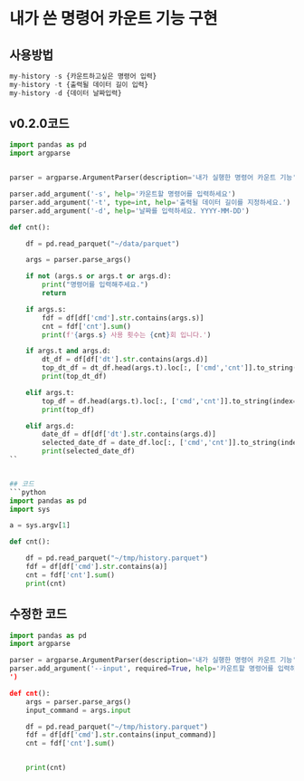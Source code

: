 # 내가 쓴 명령어 카운트 기능 구현

## 사용방법
```python
my-history -s {카운트하고싶은 명령어 입력}
my-history -t {출력될 데이터 길이 입력}
my-history -d {데이터 날짜입력}
```
## v0.2.0코드
```python
import pandas as pd
import argparse


parser = argparse.ArgumentParser(description='내가 실행한 명령어 카운트 기능')

parser.add_argument('-s', help='카운트할 명령어를 입력하세요')
parser.add_argument('-t', type=int, help='출력될 데이터 길이를 지정하세요.')
parser.add_argument('-d', help='날짜를 입력하세요. YYYY-MM-DD')

def cnt():

    df = pd.read_parquet("~/data/parquet")

    args = parser.parse_args()

    if not (args.s or args.t or args.d):
        print("명령어를 입력해주세요.")
        return

    if args.s:
        fdf = df[df['cmd'].str.contains(args.s)]
        cnt = fdf['cnt'].sum()
        print(f'{args.s} 사용 횟수는 {cnt}회 입니다.')

    if args.t and args.d:
        dt_df = df[df['dt'].str.contains(args.d)]
        top_dt_df = dt_df.head(args.t).loc[:, ['cmd','cnt']].to_string(index=False)
        print(top_dt_df)

    elif args.t:
        top_df = df.head(args.t).loc[:, ['cmd','cnt']].to_string(index=False)
        print(top_df)

    elif args.d:
        date_df = df[df['dt'].str.contains(args.d)]
        selected_date_df = date_df.loc[:, ['cmd','cnt']].to_string(index=False)
        print(selected_date_df)
``


## 코드
```python
import pandas as pd
import sys

a = sys.argv[1]

def cnt():

    df = pd.read_parquet("~/tmp/history.parquet")
    fdf = df[df['cmd'].str.contains(a)]
    cnt = fdf['cnt'].sum()
    print(cnt)
```
## 수정한 코드
```python
import pandas as pd
import argparse

parser = argparse.ArgumentParser(description='내가 실행한 명령어 카운트 기능')
parser.add_argument('--input', required=True, help='카운트할 명령어를 입력하세요
')

def cnt():
    args = parser.parse_args()
    input_command = args.input

    df = pd.read_parquet("~/tmp/history.parquet")
    fdf = df[df['cmd'].str.contains(input_command)]
    cnt = fdf['cnt'].sum()


    print(cnt)
```


